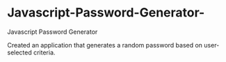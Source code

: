 # Javascript-Password-Generator-
Javascript Password Generator 

Created an application that generates a random password based on user-selected criteria.
